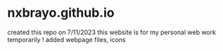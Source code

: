 # nxbrayo.github.io
created this repo on 7/11/2023
this website is for my personal web work temporarily !
added webpage files, icons
